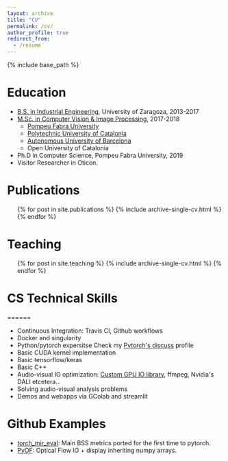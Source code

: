 ```yaml
---
layout: archive
title: "CV"
permalink: /cv/
author_profile: true
redirect_from:
  - /resume
---
```


{% include base_path %}

Education
======
* [B.S. in Industrial Engineering](https://estudios.unizar.es/estudio/asignaturas?anyo_academico=2019&estudio_id=20190144&centro_id=110&plan_id_nk=436&sort=curso), University of Zaragoza, 2013-2017
* [M.Sc. in Computer Vision & Image Processing](https://www.uab.cat/web/estudiar/official-master-s-degrees/general-information/computer-vision-1096480962610.html?param1=1345648392514), 2017-2018  
  * [Pompeu Fabra University](https://www.upf.edu/home)
  * [Polytechnic University of Catalonia](https://www.upc.edu/en?set_language=en)
  * [Autonomous University of Barcelona](https://www.uab.cat/web/universitat-autonoma-de-barcelona-1345467954774.html)
  * Open University of Catalonia
* Ph.D in Computer Science, Pompeu Fabra University, 2019 
* Visitor Researcher in Oticon.  
 
Publications
======
  <ul>{% for post in site.publications %}
    {% include archive-single-cv.html %}
  {% endfor %}</ul>  
  
Teaching
======
  <ul>{% for post in site.teaching %}
    {% include archive-single-cv.html %}
  {% endfor %}</ul>

# CS Technical Skills  
======  
* Continuous Integration: Travis CI, Github workflows  
* Docker and singularity  
* Python/pytorch expersitse Check my [Pytorch's discuss](https://discuss.pytorch.org/u/juanfmontesinos/summary) profile  
* Basic CUDA kernel implementation  
* Basic tensorflow/keras  
* Basic C++ 
* Audio-visual IO optimization: [Custom GPU IO library](https://github.com/JuanFMontesinos/PyNVIdeoReader), ffmpeg, Nvidia's DALI etcetera...  
* Solving audio-visual analysis problems  
* Demos and webapps via GColab and streamlit  

Github Examples   
======  
* [torch_mir_eval](https://github.com/JuanFMontesinos/torch_mir_eval): Main BSS metrics ported for the first time to pytorch.  
* [PyOF](https://github.com/JuanFMontesinos/PyOF): Optical Flow IO + display inheriting numpy arrays.  
